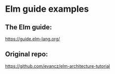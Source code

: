 # Elm guide examples

## The Elm guide:
https://guide.elm-lang.org/

## Original repo:
https://github.com/evancz/elm-architecture-tutorial